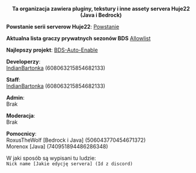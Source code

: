 <div align="center">

__Ta organizacja zawiera pluginy, tekstury i inne assety servera Huje22 (Java i Bedrock)__
</div>

__Powstanie serii serverow
Huje22__: [Powstanie](https://github.com/Huje22/.github/blob/main/profile/powstanie)</br>

__Aktualna lista graczy prywatnych sezonów BDS__ [Allowlist](https://github.com/Huje22/AllowList)<br>

<!--
__Nie użyte autorskie rzeczy__: [Unused things](https://github.com/Huje22/Unused-things)
-->
__Najlepszy projekt__: [BDS-Auto-Enable](https://github.com/Huje22/Bds-Auto-Enable)

**Developerzy**: </br>
[IndianBartonka](https://github.com/IndianBartonka) (608063215854682133) </br>

**Staff**: </br>
[IndianBartonka](https://github.com/IndianBartonka) (608063215854682133) </br>

**Admin**: </br>
Brak </br>

**Moderacja**: </br>
Brak  </br>

**Pomocnicy**:  </br>
RoxusTheWolf [Bedrock i Java] (506043770454671372)  </br>
Morenox [Java] (740951894486286348) </br>

W jaki sposób są wypisani tu ludzie: </br>
`Nick name [Jakie edycję servera] (Id z discord)` </br>
